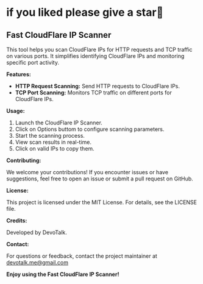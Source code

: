 # if you liked please give a star🌟 


## Fast CloudFlare IP Scanner

This tool helps you scan CloudFlare IPs for HTTP requests and TCP traffic on various ports. It simplifies identifying CloudFlare IPs and monitoring specific port activity.

**Features:**

* **HTTP Request Scanning:** Send HTTP requests to CloudFlare IPs.
* **TCP Port Scanning:** Monitors TCP traffic on different ports for CloudFlare IPs.

**Usage:**

1. Launch the CloudFlare IP Scanner.
2. Click on Options buttom to configure scanning parameters.
3. Start the scanning process.
4. View scan results in real-time.
5. Click on valid IPs to copy them.

**Contributing:**

We welcome your contributions! If you encounter issues or have suggestions, feel free to open an issue or submit a pull request on GitHub.

**License:**

This project is licensed under the MIT License. For details, see the LICENSE file.

**Credits:**

Developed by DevoTalk.

**Contact:**

For questions or feedback, contact the project maintainer at devotalk.me@gmail.com

**Enjoy using the Fast CloudFlare IP Scanner!**

